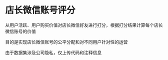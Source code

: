 # 店长微信账号评分

从用户活跃、用户购买价值对店长微信好友进行打分，根据打分结果计算每个店长微信账号的价值

目的是实现店长微信账号的公平分配和对不同用户针对性的运营

由于数据集涉及公司隐私，仅上传代码和注释信息
